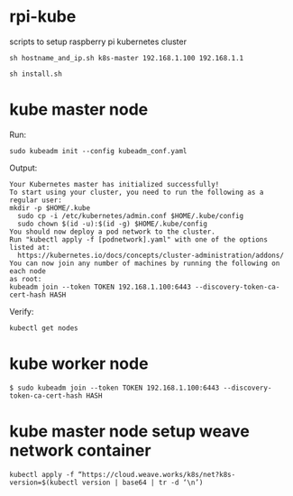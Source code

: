 # rpi-kube
scripts to setup raspberry pi kubernetes cluster 

```sh hostname_and_ip.sh k8s-master 192.168.1.100 192.168.1.1```

```sh install.sh```

# kube master node
Run:

```sudo kubeadm init --config kubeadm_conf.yaml```

Output:

```
Your Kubernetes master has initialized successfully!
To start using your cluster, you need to run the following as a regular user:
mkdir -p $HOME/.kube
  sudo cp -i /etc/kubernetes/admin.conf $HOME/.kube/config
  sudo chown $(id -u):$(id -g) $HOME/.kube/config
You should now deploy a pod network to the cluster.
Run "kubectl apply -f [podnetwork].yaml" with one of the options listed at:
  https://kubernetes.io/docs/concepts/cluster-administration/addons/
You can now join any number of machines by running the following on each node
as root:
kubeadm join --token TOKEN 192.168.1.100:6443 --discovery-token-ca-cert-hash HASH
```

Verify:

```
kubectl get nodes
```

# kube worker node
```
$ sudo kubeadm join --token TOKEN 192.168.1.100:6443 --discovery-token-ca-cert-hash HASH
```

# kube master node setup weave network container

```
kubectl apply -f “https://cloud.weave.works/k8s/net?k8s-version=$(kubectl version | base64 | tr -d ‘\n’)
```
